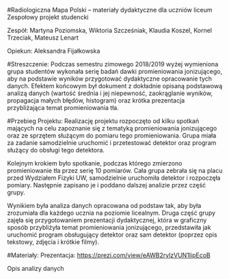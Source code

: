 #Radiologiczna Mapa Polski – materiały dydaktyczne dla uczniów liceum
Zespołowy projekt studencki

Zespół: Martyna Poziomska, Wiktoria Szcześniak, 
Klaudia Koszel, Kornel Trzeciak, Mateusz Lenart

Opiekun: Aleksandra Fijałkowska


#Streszczenie:
Podczas semestru zimowego 2018/2019 wyżej wymieniona grupa studentów wykonała serię badań dawki promieniowania jonizującego, aby na podstawie wyników przygotować dydaktyczne opracowanie tych danych. Efektem końcowym był dokument z dokładnie opisaną podstawową analizą danych (wartość średnia i jej niepewność, zaokrąglanie wyników, propagacja małych błędów,  histogram) oraz krótka prezentacja przybliżająca temat promieniowania tła. 

#Przebieg Projektu:
Realizację projektu rozpoczęto od kilku spotkań mających na celu zapoznanie się z tematyką promieniowania jonizującego oraz ze sprzętem służącym do pomiaru tego promieniowania. Grupa miała za zadanie samodzielnie uruchomić i przetestować detektor oraz program służący do obsługi tego detektora. 


Kolejnym krokiem było spotkanie, podczas którego zmierzono promieniowanie tła przez serię 10 pomiarów. Cała grupa zebrała się na placu przed Wydziałem Fizyki UW, samodzielnie uruchomiła detektor i rozpoczęła pomiary. Następnie zapisano je i poddano dalszej analizie przez część grupy. 


Wynikiem była analiza danych opracowana od podstaw tak, aby była zrozumiała dla każdego ucznia na poziomie licealnym. Druga część grupy zajęła się przygotowaniem prezentacji dydaktycznej, która w graficzny sposób przybliżyła temat promieniowania jonizującego, przedstawiła jak uruchomić program obsługujący detektor oraz sam detektor (poprzez opis tekstowy, zdjęcia i krótkie filmy).

#Materiały:
Prezentacja:
https://prezi.com/view/eAWB2rylzVUN1lipEcoB

Opis analizy danych




